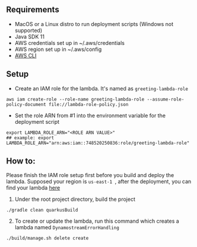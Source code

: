 ## Requirements

- MacOS or a Linux distro to run deployment scripts (Windows not supported)
- Java SDK 11 
- AWS credentials set up in ~/.aws/credentials
- AWS region set up in ~/.aws/config
- [AWS CLI](https://docs.aws.amazon.com/cli/latest/userguide/cli-chap-install.html)


## Setup

- Create an IAM role for the lambda. It's named as `greeting-lambda-role`
```shell script
aws iam create-role --role-name greeting-lambda-role --assume-role-policy-document file://lambda-role-policy.json
```

- Set the role ARN from #1 into the environment variable for the deployment script
```shell script
export LAMBDA_ROLE_ARN="<ROLE ARN VALUE>"
## example: export LAMBDA_ROLE_ARN="arn:aws:iam::748520250836:role/greeting-lambda-role"
```

## How to:

Please finish the IAM role setup first before you build and deploy the lambda. Supposed your region is `us-east-1
`, after the deployment, you can find your lambda [here](https://console.aws.amazon.com/lambda/home?region=us-east-1#/functions/DynamostreamErrorHandling?tab=configuration) 

1. Under the root project directory, build the project
```shell script
./gradle clean quarkusBuild
```

2. To create or update the lambda, run this command which creates a lambda named `DynamostreamErrorHandling`
```shell script
./build/manage.sh delete create
```

